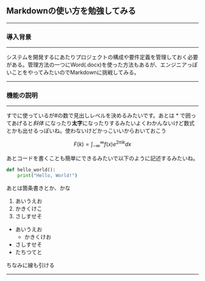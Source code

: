 ## Markdownの使い方を勉強してみる

---
### 導入背景
---
システムを開発するにあたりプロジェクトの構成や要件定義を管理しておく必要がある。管理方法の一つにWord(.docx)を使った方法もあるが、エンジニアっぽいことをやってみたいのでMarkdownに挑戦してみる。

---
### 機能の説明
---
すでに使っているが#の数で見出しレベルを決めるみたいです。あとは * で囲ってあげると*斜体* になったり**太字**になったりするみたいよくわかんないけど数式とかも出せるっぽいね。使わないけどかっこいいからおいておこう

$$
F(k) = \int_{-\infty}^{\infty} f(x) e^{2\pi i k} dx
$$


あとコードを書くことも簡単にできるみたいで以下のように記述するみたいね。

```python
def hello_world():
    print("Hello, World!")
```

あとは箇条書きとか、かな
1. あいうえお
2. かきくけこ
3. さしすせそ    

- あいうえお
  - かきくけお
- さしすせそ
- たちつてと

ちなみに線も引ける

---

